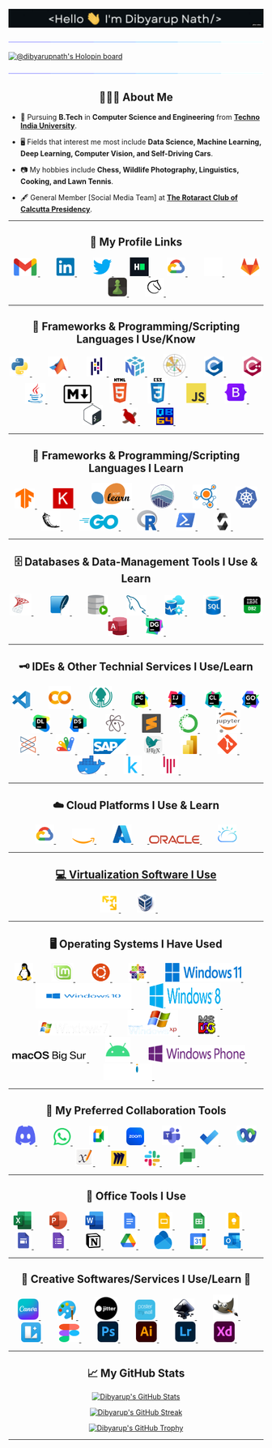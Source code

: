 <!-- <h2 align="center"><strong>Hi there <img src="./assets/gif/Hi.gif" width="29px"> I'm <a href="https://github.com/dibyarupnath/">Dibyarup Nath</a>!</h2> -->
<link rel="stylesheet" href="styles.css">

<p align="center">
<img src="./assets/gif/Hello.gif" width="530" >
</p>
<img src="./assets/gif/glowing-div.gif">

<!--
**dibyarupnath/dibyarupnath** is a ✨ _special_ ✨ repository because its `README.md` (this file) appears on your GitHub profile.
-->

[![@dibyarupnath's Holopin board](https://holopin.io/api/user/board?user=dibyarupnath)](https://holopin.io/@dibyarupnath)

<img src="./assets/gif/glowing-div.gif">

<h2 align="center"><strong>💁🏻‍♂️ About Me</strong></h2>

- 📖 Pursuing **B.Tech** in **Computer Science and Engineering** from **[Techno India University]**.

- 🖥️ Fields that interest me most include **Data Science, Machine Learning, Deep Learning, Computer Vision, and Self-Driving Cars**.

- 📷 My hobbies include **Chess, Wildlife Photography, Linguistics, Cooking, and Lawn Tennis**.

- 🖋️ General Member [Social Media Team] at **[The Rotaract Club of Calcutta Presidency]**.

<hr>

<h2 align="center"><strong>🔗 My Profile Links</strong></h2>

<p align="center">
<p align="center">
<a href="mailto:dibyarupnath@gmail.com" target="_blank"> <img src="./assets/icons/GMail.png" alt="gmail" width="50" height="36"/> </a>&emsp;&emsp;
<a href="https://www.linkedin.com/in/dibyarupnath/" target="_blank"> <img src="./assets/icons/Linkedin.svg" alt="Linkedin" width="37" height="37"/> </a> &emsp;&emsp;
<a href="https://twitter.com/dibyarupnath/" target="_blank"> <img src="./assets/icons/Twitter.svg" alt="Twitter" width="37" height="37"/> </a> &emsp;&emsp;
<a href="https://www.hackerrank.com/dibyarupnath/" target="_blank"> <img src="./assets/icons/HackerRank.svg" alt="Hackerrank" width="37" height="37"/> </a> &emsp;&emsp;
<a href="https://www.cloudskillsboost.google/public_profiles/8e032c15-b702-448d-bc54-c61181c52fe9/" target="_blank"> <img src="./assets/icons/GCloud.svg" alt="Google Cloud Skills Boost" width="37" height="37"/> </a> &emsp;&emsp;
<a href="https://github.com/dibyarupnath/" target="_blank"> <img src="./assets/icons/GitHub.png" alt="GitHub" width="37" height="37"/> </a> &emsp;&emsp;
<a href="https://gitlab.com/dibyarupnath" target="_blank"> <img src="./assets/icons/GitLab.svg" alt="git-lab" width="37" height="37"/> </a>&emsp;&emsp;
<a href="https://www.chess.com/member/dibyarup_nath/" target="_blank"> <img src="./assets/icons/Chess.png" alt="Chess.com" width="37" height="37"/> </a> &emsp;&emsp;
<a href="https://lichess.org/@/Dibyarup_Nath" target="_blank"> <img src="./assets/icons/Lichess.png" alt="Lichess" width="37" height="37"/> </a> &emsp;&emsp;
<!-- <a href="" target="_blank"> <img src="./assets/icons/Linktree.png" alt="linktree" width="33" height="33"/> </a> &emsp;&emsp; -->
</p>

<hr>

<h2 align="center"><strong>📜 Frameworks & Programming/Scripting Languages I Use/Know</strong></h2>

<p align="center">
<a href="https://www.python.org" target="_blank"> <img src="./assets/icons/Python.svg" alt="python" width="40" height="40"/> </a>&emsp;&emsp;
<a href="https://en.wikipedia.org/wiki/MATLAB" target="_blank"> <img src="./assets/icons/Matlab.png" alt="MATLAB" width="40" height="40"/> </a> &emsp;&emsp;
<a href="https://pandas.pydata.org/" target="_blank"> <img src="./assets/icons/Pandas.svg" alt="pandas" width="40" height="40"/> </a> &emsp;&emsp;
<a href="https://numpy.org/" target="_blank"> <img src="./assets/icons/Numpy.svg" alt="numpy" width="40" height="40"/> </a> &emsp;&emsp;
<a href="https://matplotlib.org/" target="_blank"> <img src="./assets/icons/Matplotlib.svg" alt="matplotlib" width="44" height="44"/> </a> &emsp;&emsp;
<a href="https://www.cprogramming.com/" target="_blank"> <img src="./assets/icons/C.svg" alt="c" width="40" height="40"/> </a> &emsp;&emsp;
<a href="https://www.w3schools.com/cpp/" target="_blank"> <img src="./assets/icons/CPP.svg" alt="cplusplus" width="40" height="40"/> </a> &emsp;&emsp;
<a href="https://www.java.com/" target="_blank"> <img src="./assets/icons/Java.svg" alt="java" width="40" height="40"/> </a>&emsp;&emsp;
<a href="https://www.markdownguide.org/" target="_blank"> <img src="./assets/icons/Markdown.png" alt="markdown" width="55" height="36"/> </a>&emsp;&emsp;
<a href="https://www.w3schools.com/html/" target="_blank"> <img src="./assets/icons/HTML5.svg" alt="html5" width="40" height="50"/> </a> &emsp;&emsp;
<a href="https://www.w3schools.com/css/" target="_blank"> <img src="./assets/icons/CSS3.svg" alt="css3" width="40" height="50"/> </a> &emsp;&emsp;
<a href="https://developer.mozilla.org/en-US/docs/Web/JavaScript/" target="_blank"> <img src="./assets/icons/JavaScript.svg" alt="javascript" width="40" height="40"/> </a> &emsp;&emsp;
<a href="https://getbootstrap.com" target="_blank"> <img src="./assets/icons/Bootstrap.svg" alt="bootstrap" width="44" height="44"/> </a> &emsp;&emsp;
<a href="https://www.gnu.org/software/bash/" target="_blank"> <img src="./assets/icons/Bash.svg" alt="Bash" width="40" height="40"/> </a> &emsp;&emsp;
<a href="https://en.wikipedia.org/wiki/Lex_(software)" target="_blank"> <img src="./assets/icons/LEX.png" alt="LEX" width="34" height="34"/> </a> &emsp;&emsp;
<a href="https://en.wikipedia.org/wiki/QBasic" target="_blank"> <img src="./assets/icons/QB64.png" alt="QBASIC" width="34" height="34"/> </a> &emsp;&emsp;
</p>

<!-- <a href="https://dart.dev" target="_blank"> <img src="https://www.vectorlogo.zone/logos/dartlang/dartlang-icon.svg" alt="dart" width="40" height="40"/> </a>&emsp;&emsp;
<a href="https://flutter.dev" target="_blank"> <img src="https://www.vectorlogo.zone/logos/flutterio/flutterio-icon.svg" alt="Flutter" width="40" height="40"/> </a>&emsp;&emsp; -->

<hr>

<h2 align="center"><strong>📖 Frameworks & Programming/Scripting Languages I Learn</strong></h2>

<p align="center">
<a href="https://www.tensorflow.org/" target="_blank"> <img src="./assets/icons/TensorFlow.svg" alt="tensorflow" width="40" height="40"/> </a>&emsp;&emsp;
<a href="https://keras.io/" target="_blank"> <img src="./assets/icons/Keras.png" alt="keras" width="40" height="40"/> </a> &emsp;&emsp;
<a href="https://scikit-learn.org/" target="_blank"> <img src="./assets/icons/Scikit-learn.png" alt="scikit-learn" width="80" height="50"/> </a>&emsp;&emsp;
<a href="https://seaborn.pydata.org/" target="_blank"> <img src="./assets/icons/Seaborn.png" alt="seaborn" width="48" height="48"/> </a> &emsp;&emsp;
<a href="https://networkx.org/" target="_blank"> <img src="./assets/icons/NetworkX.svg" alt="NetworkX" width="48" height="48"/> </a> &emsp;&emsp;
<a href="https://kubernetes.io/" target="_blank"> <img src="./assets/icons/Kubernetes.svg" alt="Kubernetes" width="44" height="44"/> </a>&emsp;&emsp;
<a href="https://github.com/dibyarupnath/" target="_blank"> <img src="./assets/icons/Flask.png" alt="flask" width="39" height="39"/> </a> &emsp;&emsp;
<a href="https://go.dev/" target="_blank"> <img src="./assets/icons/GO.png" alt="golang" width="" height="33"/> </a>&emsp;&emsp;
<a href="https://www.r-project.org/" target="_blank"> <img src="./assets/icons/R.svg" alt="R" width="40" height="40"/> </a>&emsp;&emsp;
<a href="https://learn.microsoft.com/en-us/powershell/" target="_blank"> <img src="./assets/icons/PowerShell-5.0.png" alt="PowerShell 5.0" width="40" height="40"/> </a> &emsp;&emsp;
<a href="https://github.com/dibyarupnath/" target="_blank"> <img src="./assets/icons/Solidity.png" alt="Solidity" width="34" height="34"/> </a> &emsp;&emsp;
</p>

<hr>

<h2 align="center"><strong>🗄️ Databases & Data-Management Tools I Use & Learn</strong></h2>
<p align="center">
<a href="https://www.microsoft.com/en-in/sql-server/sql-server-downloads/" target="_blank"> <img src="./assets/icons/MS-SQL-Server.png" alt="MS-SQL" width="43" height="43"/> </a>&emsp;&emsp;
<a href="https://www.sqlite.org/index.html" target="_blank"> <img src="./assets/icons/SQlite-Logo.svg" alt="S Q lite" width="40" height="40"/> </a> &emsp;&emsp;
<a href="https://www.oracle.com/in/database/sqldeveloper/" target="_blank"> <img src="./assets/icons/Oracle-SQL-Developer.svg" alt="Oracle SQL Developer" width="40" height="40"/> </a> &emsp;&emsp;
<a href="https://www.mysql.com/" target="_blank"> <img src="./assets/icons/Mysql.svg" alt="My-SQL" width="40" height="40"/> </a> &emsp;&emsp;
<a href="https://github.com/dibyarupnath/" target="_blank"> <img src="./assets/icons/Azure-Data-Studio.png" alt="Microsoft Azure Data Studio" width="40" height="40"/> </a> &emsp;&emsp;
<a href="https://github.com/dibyarupnath/" target="_blank"> <img src="./assets/icons/Azure-SQL-Database.svg" alt="Microsoft Azure SQL Database" width="40" height="40"/> </a> &emsp;&emsp;
<a href="https://github.com/dibyarupnath/" target="_blank"> <img src="./assets/icons/IBM-DB2.png" alt="IBM DB2" width="41" height="41"/> </a> &emsp;&emsp;
<a href="https://github.com/dibyarupnath/" target="_blank"> <img src="./assets/icons/Microsoft-Access.png" alt="Microsoft Access" width="37" height="37"/> </a> &emsp;&emsp;
<a href="https://github.com/dibyarupnath/" target="_blank"> <img src="./assets/icons/DataGrip.svg" alt="Intelli-J" width="37" height="37"/> </a>&emsp;&emsp;
</p>

<hr>

<h2 align="center"><strong>🗝️ IDEs & Other Technial Services I Use/Learn</strong></h2>

<p align="center">
<a href="https://code.visualstudio.com/" target="_blank"> <img src="./assets/icons/VSCode.svg" alt="v s code" width="36" height="36"/> </a>&emsp;&emsp;
<a href="https://colab.research.google.com/" target="_blank"> <img src="./assets/icons/Google-Colaboratory.svg" alt="google colaboratory" width="45" height="45"/> </a> &emsp;&emsp;
<a href="https://www.gitkraken.com/" target="_blank"> <img src="./assets/icons/GitKraken.svg" alt="Git Kraken" width="45" height="45"/> </a> &emsp;&emsp;
<a href="https://www.jetbrains.com/pycharm/" target="_blank"> <img src="./assets/icons/PyCharm.svg" alt="Py-Charm" width="37" height="37"/> </a>&emsp;&emsp;
<a href="https://www.jetbrains.com/idea/" target="_blank"> <img src="./assets/icons/IntelliJ.svg" alt="Intelli-J" width="37" height="37"/> </a>&emsp;&emsp;
<a href="https://github.com/dibyarupnath/" target="_blank"> <img src="./assets/icons/CLion.svg" alt="Intelli-J" width="37" height="37"/> </a>&emsp;&emsp;
<a href="https://github.com/dibyarupnath/" target="_blank"> <img src="./assets/icons/GoLand.svg" alt="Intelli-J" width="37" height="37"/> </a>&emsp;&emsp;
<a href="https://github.com/dibyarupnath/" target="_blank"> <img src="./assets/icons/Datalore.svg" alt="Intelli-J" width="37" height="37"/> </a>&emsp;&emsp;
<a href="https://github.com/dibyarupnath/" target="_blank"> <img src="./assets/icons/DataSpell.svg" alt="Intelli-J" width="37" height="37"/> </a>&emsp;&emsp;
<a href="https://atom.io/" target="_blank"> <img src="./assets/icons/Atom.svg" alt="Atom" width="37" height="37"/> </a>&emsp;&emsp;
<a href="https://www.sublimetext.com/" target="_blank"> <img src="./assets/icons/Sublime-Text.svg" alt="Sublime Text" width="37" height="37"/> </a>&emsp;&emsp;
<a href="https://www.anaconda.com/" target="_blank"> <img src="./assets/icons/Anaconda.svg" alt="anaconda" width="37" height="37"/> </a>&emsp;&emsp;
<a href="https://jupyter.org/" target="_blank"> <img src="./assets/icons/Jupyter.svg" alt="jupyter" width="48" height="44"/> </a> &emsp;&emsp;
<a href="https://posit.co/" target="_blank"> <img src="./assets/icons/Posit.png" alt="Posit formerly R-Studio" width="37" height="37"/> </a>&emsp;&emsp;
<a href="https://posit.co/" target="_blank"> <img src="./assets/icons/Google-Apps-Script.svg" alt="Google Apps Script" width="39" height="39"/> </a>&emsp;&emsp;
<a href="https://www.sap.com/india/index.html" target="_blank"> <img src="./assets/icons/SAP-Logo.png" alt="SAP" width="65" height="30"/> </a>&emsp;&emsp;
<a href="https://github.com/dibyarupnath/" target="_blank"> <img src="./assets/icons/Latex.png" alt="Latex" width="36" height="36"/> </a>&emsp;&emsp;
<a href="https://powerbi.microsoft.com/" target="_blank"> <img src="./assets/icons/Power-BI.svg" alt="Microsoft power b i" width="37" height="36"/> </a> &emsp;&emsp;
<a href="https://git-scm.com/" target="_blank"> <img src="./assets/icons/Git.svg" alt="git" width="39" height="39"/> </a>&emsp;&emsp;
<a href="https://www.docker.com/" target="_blank"> <img src="./assets/icons/Docker.png" alt="Docker" width="55" height="37"/> </a>&emsp;&emsp;
<a href="https://www.kaggle.com/" target="_blank"> <img src="./assets/icons/Kaggle.svg" alt="Kaggle" width="37" height="37"/> </a>&emsp;&emsp;
<a href="https://gitter.im/" target="_blank"> <img src="./assets/icons/Gitter.svg" alt="Gitter" width="37" height="37"/> </a>&emsp;&emsp;
</p>

<hr>

<h2 align="center"><strong>☁️ Cloud Platforms I Use & Learn</strong></h2>

<p align="center">
<a href="https://cloud.google.com/" target="_blank"> <img src="./assets/icons/GCloud.svg" alt="Latex" width="37" height="37"/> </a>&emsp;&emsp;
<a href="https://aws.amazon.com/" target="_blank"> <img src="./assets/icons/AWS-White.png" alt="Latex" width="44" height="30"/> </a>&emsp;&emsp;
<a href="https://azure.microsoft.com/en-in/" target="_blank"> <img src="./assets/icons/Azure.svg" alt="Microsoft Azure Cloud Services" width="37" height="37"/>
</a>&emsp;&emsp;<a href="https://github.com/dibyarupnath/" target="_blank"> <img src="./assets/icons/Oracle.svg" alt="Oracle Cloud" width="100" height="16" display="flex" align-items="center" justify-content="center"/> </a>&emsp;&emsp; 
<a href="https://github.com/dibyarupnath" target="_blank"> <img src="./assets/icons/IBM-Cloud.svg" alt="IBM Cloud PLatform" width="37" height="37"/>
</p>

<hr>

<h2 align="center"><strong>💻 Virtualization Software I Use</strong></h2>

<p align="center">
<a href="https://github.com/dibyarupnath/" target="_blank"> <img src="./assets/icons/VMware.svg" alt="VM ware Workstation Player 17" width="37" height="37"/> </a>&emsp;&emsp;
<a href="https://github.com/dibyarupnath/" target="_blank"> <img src="./assets/icons/OracleVirtualBox.png" alt="Oracle Virtual Box" width="37" height="37"/> </a>&emsp;&emsp;
</p>

<hr>

<h2 align="center"><strong>🖥️ Operating Systems I Have Used</strong></h2>

<p align="center">
<a href="https://www.linux.org/" target="_blank"> <img src="./assets/icons/Linux.svg" alt="Linux" width="37" height="37"/> </a>&emsp;&emsp;
<a href="https://linuxmint.com/" target="_blank"> <img src="./assets/icons/LinuxMint.png" alt="Linux Mint" width="43" height="37"/> </a>&emsp;&emsp;
<a href="https://ubuntu.com/download/desktop/" target="_blank"> <img src="./assets/icons/Ubuntu.svg" alt="Ubuntu" width="37" height="37"/> </a>&emsp;&emsp;
<a href="https://www.linux.org/" target="_blank"> <img src="./assets/icons/CentOS.svg" alt="Cent OS" width="37" height="37"/> </a>&emsp;&emsp;
<a href="https://en.wikipedia.org/wiki/Windows_11" target="_blank"> <img src="./assets/icons/Windows11.svg" alt="Windows 11" width="150" height="37"/> </a>&emsp;&emsp;
<a href="https://en.wikipedia.org/wiki/Windows_10" target="_blank"> <img src="./assets/icons/Windows10.svg" alt="Windows 10" width="190" height="50"/> </a>&emsp;&emsp;
<a href="https://en.wikipedia.org/wiki/Windows_8" target="_blank"> <img src="./assets/icons/Windows8.svg" alt="Windows 8" width="140" height="50"/> </a>&emsp;&emsp;
<a href="https://en.wikipedia.org/wiki/Windows_7" target="_blank"> <img src="./assets/icons/Windows7.png" alt="Windows 7" width="140" height="30"/> </a>&emsp;&emsp;
<a href="https://en.wikipedia.org/wiki/Windows_XP" target="_blank"> <img src="./assets/icons/WindowsXP.png" alt="Windows XP" width="100" height="50"/> </a>&emsp;&emsp;
<a href="https://en.wikipedia.org/wiki/MS-DOS" target="_blank"> <img src="./assets/icons/MSDos.svg" alt="MS DOS" width="42" height="42"/> </a>&emsp;&emsp;
<a href="https://en.wikipedia.org/wiki/MacOS_Big_Sur" target="_blank"> <img src="./assets/icons/MacOS-Big-Sur.png" alt="Mac-O-S Big Sur" width="150" height="24"/> </a>&emsp;&emsp;
<a href="https://en.wikipedia.org/wiki/Android_(operating_system)" target="_blank"> <img src="./assets/icons/Android.png" alt="Android" width="50" height="50"/> </a>&emsp;&emsp;
<a href="https://en.wikipedia.org/wiki/Windows_phone" target="_blank"> <img src="./assets/icons/Windows-Phone-8.svg" alt="Windows Phone" width="190" height="34"/> </a>&emsp;&emsp;
<a href="https://en.wikipedia.org/wiki/Symbian" target="_blank"> <img src="./assets/icons/Symbian-OS.png" alt="Symbian OS" width="96" height="32"/> </a>&emsp;&emsp;
</p>

<hr>

<h2 align="center"><strong>🤝 My Preferred Collaboration Tools</strong></h2>

<p align="center">
<a href="https://discord.com/" target="_blank"> <img src="./assets/icons/Discord.svg" alt="Discord" width="39" height="39"/> </a>&emsp;&emsp;
<a href="https://github.com/dibyarupnath/" target="_blank"> <img src="./assets/icons/WhatsApp.png" alt="WhatsApp" width="34" height="34"/> </a>&emsp;&emsp;
<a href="https://meet.google.com/" target="_blank"> <img src="./assets/icons/GMeet.svg" alt="Google Meet" width="38" height="38"/> </a>&emsp;&emsp;
<a href="https://zoom.us/" target="_blank"> <img src="./assets/icons/Zoom.png" alt="Microsoft Teams" width="35" height="35"/> </a>&emsp;&emsp;
<a href="https://www.microsoft.com/en-ww/microsoft-teams/group-chat-software" target="_blank"> <img src="./assets/icons/Microsoft-Teams.svg" alt="Microsoft Teams" width="39" height="39"/> </a>&emsp;&emsp;
<a href="https://todo.microsoft.com/" target="_blank"> <img src="./assets/icons/Microsoft-Todo.png" alt="Microsoft To Do" width="37" height=""/> </a>&emsp;&emsp;
<a href="https://www.webex.com/" target="_blank"> <img src="./assets/icons/Webex.png" alt="Microsoft Teams" width="39" height="39"/> </a>&emsp;&emsp;
<a href="https://github.com/dibyarupnath/" target="_blank"> <img src="./assets/icons/Xournalpp.svg" alt="Xournal Plus Plus" width="36" height="36"/> </a>&emsp;&emsp;
<a href="https://github.com/dibyarupnath/" target="_blank"> <img src="./assets/icons/Miro.svg" alt="Miro" width="30" height="30"/> </a>&emsp;&emsp;
<a href="https://slack.com/intl/en-in" target="_blank"> <img src="./assets/icons/Slack.svg" alt="Slack" width="30" height="30"/> </a>&emsp;&emsp;
<a href="https://github.com/dibyarupnath/" target="_blank"> <img src="./assets/icons/GChat.png" alt="Google Chat" width="38" height="38"/> </a>&emsp;&emsp;

</p>

<hr>

<h2 align="center"><strong>💼 Office Tools I Use</strong></h2>

<p align="center">
<a href="https://www.office.com/launch/excel/" target="_blank"> <img src="./assets/icons/MS-Excel.svg" alt="m s excel" width="35" height="35"/> </a>&emsp;&emsp;
<a href="https://www.office.com/launch/powerpoint/" target="_blank"> <img src="./assets/icons/MS-Powerpoint.svg" alt="m s powerpoint" width="35" height="35"/> </a> &emsp;&emsp;
<a href="https://www.office.com/launch/word/" target="_blank"> <img src="./assets/icons/MS-Word.svg" alt="m s word" width="35" height="35"/> </a> &emsp;&emsp;
<a href="https://www.google.com/docs/about/" target="_blank"> <img src="./assets/icons/GDocs.png" alt="Google Docs" width="33" height="34"/> </a>&emsp;&emsp;
<a href="https://www.google.com/slides/about/" target="_blank"> <img src="./assets/icons/GSlides.png" alt="Google Slides" width="33" height="34"/> </a> &emsp;&emsp;
<a href="https://www.google.com/sheets/about/" target="_blank"> <img src="./assets/icons/GSheets.png" alt="Google Sheets" width="33" height="34"/> </a> &emsp;&emsp;
<a href="https://keep.google.com/" target="_blank"> <img src="./assets/icons/GKeep.png" alt="Google Keep" width="33" height="34"/> </a> &emsp;&emsp;
<a href="https://github.com/dibyarupnath/" target="_blank"> <img src="./assets/icons/GSites.png" alt="Google Sites" width="33" height="34"/> </a> &emsp;&emsp;
<a href="https://docs.google.com/forms" target="_blank"> <img src="./assets/icons/GForms.png" alt="Google Forms" width="33" height="34"/> </a>&emsp;&emsp;
<a href="https://www.notion.so/" target="_blank"> <img src="./assets/icons/Notion.png" alt="Notion" width="33" height="33"/> </a>&emsp;&emsp;
<a href="https://drive.google.com/drive/" target="_blank"> <img src="./assets/icons/GDrive.png" alt="Google Drive" width="33" height="33"/> </a>&emsp;&emsp;
<a href="https://onedrive.live.com/" target="_blank"> <img src="./assets/icons/OneDrive.svg" alt="Microsoft One Drive" width="35" height="36"/> </a>&emsp;&emsp;
<a href="https://www.google.com/calendar" target="_blank"> <img src="./assets/icons/GCalendar.svg" alt="Google Calender" width="31" height="31"/> </a>&emsp;&emsp;
<a href="https://outlook.live.com/" target="_blank"> <img src="./assets/icons/Microsoft-Outlook.png" alt="Microsoft Outlook" width="33" height="33"/> </a>&emsp;&emsp;
</p>

<hr>

<h2 align="center"><strong>🧙 Creative Softwares/Services I Use/Learn 🔮</strong></h2>

<p align="center">
<a href="https://www.canva.com/" target="_blank"> <img src="./assets/icons/Canva.png" alt="Canva" width="42" height="42"/> </a>&emsp;&emsp;
<a href="https://github.com/dibyarupnath/" target="_blank"> <img src="./assets/icons/MSPaint.svg" alt="M S Paint" width="38" height="38"/> </a>&emsp;&emsp;
<a href="https://github.com/dibyarupnath/" target="_blank"> <img src="./assets/icons/Jitter.png" alt="Jitter" width="45" height="45"/> </a>&emsp;&emsp;
<a href="https://github.com/dibyarupnath/" target="_blank"> <img src="./assets/icons/PosterMyWall.png" alt="Poster My Wall" width="40" height="40"/> </a>&emsp;&emsp;
<a href="https://github.com/dibyarupnath/" target="_blank"> <img src="./assets/icons/Inkscape.svg" alt="Inkscape" width="42" height="42"/> </a>&emsp;&emsp;
<a href="https://github.com/dibyarupnath/" target="_blank"> <img src="./assets/icons/GIMP.svg" alt="GIMP" width="50" height="50"/> </a>&emsp;&emsp;
<a href="https://github.com/dibyarupnath/" target="_blank"> <img src="./assets/icons/Lunacy.png" alt="Lunacy" width="39" height="39"/> </a>&emsp;&emsp;
<a href="https://github.com/dibyarupnath/" target="_blank"> <img src="./assets/icons/Figma.svg" alt="Figma" width="40" height="36"/> </a>&emsp;&emsp;
<a href="https://github.com/dibyarupnath/" target="_blank"> <img src="./assets/icons/Adobe-Photoshop-CC.svg" alt="Adobe Photoshop" width="41" height="41"/> </a>&emsp;&emsp;
<a href="https://github.com/dibyarupnath/" target="_blank"> <img src="./assets/icons/Adobe-Illustrator-CC.svg" alt="Adobe Illustrator" width="41" height="41"/> </a>&emsp;&emsp;
<a href="https://github.com/dibyarupnath/" target="_blank"> <img src="./assets/icons/Adobe-Lightroom-CC.svg" alt="Adobe Lightroom" width="41" height="41"/> </a>&emsp;&emsp;
<a href="https://github.com/dibyarupnath/" target="_blank"> <img src="./assets/icons/Adobe-XD-CC.svg" alt="Adobe XD" width="41" height="41"/> </a>&emsp;&emsp;
</p>
<hr>

<h2 align="center"><strong>📈 My GitHub Stats</strong></h2>

<p align="center">
<a href="https://github.com/dibyarupnath/"><img width="400" src="https://github-readme-stats.vercel.app/api?username=dibyarupnath&show_icons=true&theme=maroongold" alt="Dibyarup's GitHub Stats">
</p>

<p align="center"><a href="https://github.com/DenverCoder1/github-readme-streak-stats"><img src="https://github-readme-streak-stats.herokuapp.com/?user=dibyarupnath&amp;theme=maroongold" alt="Dibyarup's GitHub Streak"></a></p>

<p align="center">
<a href="https://github.com/ryo-ma/github-profile-trophy"><img src="https://github-profile-trophy.vercel.app/?username=dibyarupnath&amp;row=1" alt="Dibyarup's GitHub Trophy"></a>
</p>

<!-- <a href="https://github.com/dibyarupnath"><img width="400" src="https://github-readme-stats.vercel.app/api/top-langs/?username=dibyarupnath&hide=html,scss,css,shell,javascript,ruby&langs_count=10&layout=compact&theme=gruvbox"> -->

<!-- ## Most valuable repo

[![ReadMe Card](https://github-readme-stats.vercel.app/api/pin/?username=mohit355&repo=BookCart-frontend&theme=midnight-purple)](https://github.com/mohit355/BookCart-frontend)
[![ReadMe Card](https://github-readme-stats.vercel.app/api/pin/?username=mohit355&repo=DuoMeet-frontend&theme=midnight-purple)](https://github.com/mohit355/DuoMeet-frontend)
[![ReadMe Card](https://github-readme-stats.vercel.app/api/pin/?username=mohit355&repo=My-Personal-Portfolio&theme=midnight-purple)](https://github.com/mohit355/My-Personal-Portfolio)
[![ReadMe Card](https://github-readme-stats.vercel.app/api/pin/?username=mohit355&repo=moviemix&theme=midnight-purple)](https://github.com/mohit355/moviemix)
[![ReadMe Card](https://github-readme-stats.vercel.app/api/pin/?username=mohit355&repo=whatsapp&theme=midnight-purple)](https://github.com/mohit355/whatsapp)
[![ReadMe Card](https://github-readme-stats.vercel.app/api/pin/?username=mohit355&repo=burger-builder&theme=midnight-purple)](https://github.com/mohit355/burger-builder) -->

<!-- LINK REFERENCES -->
<!-- Linktree Profile: -->

<!-- Social Media Links: -->

<!-- Coding Profile Links: -->


<!-- [Google Developer Profile]: https://developers.google.com/profile/u/dibyarupnath/ -->

<!-- Badge Profile Links: -->
<!-- [Credly Profile]: https://www.credly.com/users/dibyarupnath/
[Holopin Badge Profile]: https://www.holopin.io/@dibyarupnath/ -->

<!-- Other Profiles:  -->
[Techno India University]: https://www.technoindiauniversity.ac.in/


[The Rotaract Club of Calcutta Presidency]: https://www.facebook.com/rccalprez/

<hr>